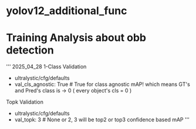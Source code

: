 # yolov12_additional_func

# Training Analysis about obb detection
'''
2025_04_28
1-Class Validation
- ultralystic/cfg/defaults
- val_cls_agnostic: True # True for class agnostic mAP! which means GT's and Pred's class is -> 0 ( every object's cls = 0 )

Topk Validation
- ultralystic/cfg/defaults
- val_topk: 3 # None or 2, 3 will be top2 or top3 confidence based mAP
'''
